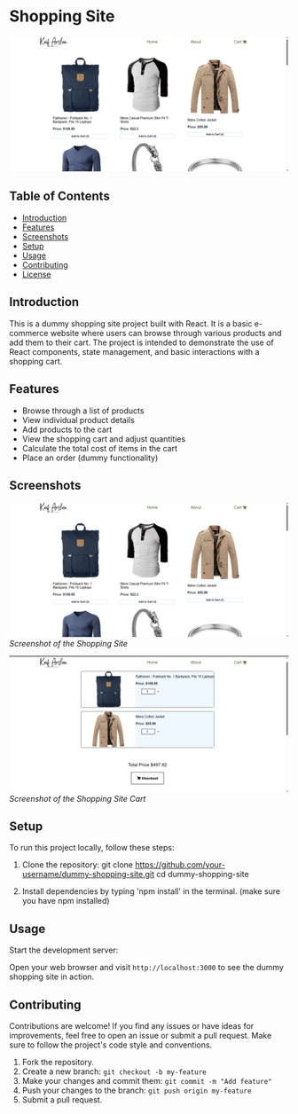 # Shopping Site 

![Shopping Site](shoppingSite.png)

## Table of Contents

- [Introduction](#introduction)
- [Features](#features)
- [Screenshots](#screenshots)
- [Setup](#setup)
- [Usage](#usage)
- [Contributing](#contributing)
- [License](#license)

## Introduction

This is a dummy shopping site project built with React. It is a basic e-commerce website where users can browse through various products and add them to their cart. The project is intended to demonstrate the use of React components, state management, and basic interactions with a shopping cart.

## Features

- Browse through a list of products
- View individual product details
- Add products to the cart
- View the shopping cart and adjust quantities
- Calculate the total cost of items in the cart
- Place an order (dummy functionality)

## Screenshots

![Shopping Site](shoppingSite.png)
*Screenshot of the Shopping Site*

![Shopping Site Cart](shoppingSiteCart.png)
*Screenshot of the Shopping Site Cart*

## Setup

To run this project locally, follow these steps:

1. Clone the repository:
  git clone https://github.com/your-username/dummy-shopping-site.git
  cd dummy-shopping-site

2. Install dependencies by typing 'npm install' in the terminal. (make sure you have npm installed)


## Usage

Start the development server:

Open your web browser and visit `http://localhost:3000` to see the dummy shopping site in action.

## Contributing

Contributions are welcome! If you find any issues or have ideas for improvements, feel free to open an issue or submit a pull request. Make sure to follow the project's code style and conventions.

1. Fork the repository.
2. Create a new branch: `git checkout -b my-feature`
3. Make your changes and commit them: `git commit -m "Add feature"`
4. Push your changes to the branch: `git push origin my-feature`
5. Submit a pull request.

